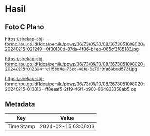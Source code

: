 # Hasil

## Foto C Plano

https://sirekap-obj-formc.kpu.go.id/1dca/pemilu/ppwp/36/73/05/10/08/3673051008020-20240215-021249--0f30130d-87da-4f06-b4eb-065cf3f85183.jpg

https://sirekap-obj-formc.kpu.go.id/1dca/pemilu/ppwp/36/73/05/10/08/3673051008020-20240215-012304--e1f5bd4a-73ec-4afa-9a79-9fa63bcd573f.jpg

https://sirekap-obj-formc.kpu.go.id/1dca/pemilu/ppwp/36/73/05/10/08/3673051008020-20240215-013016--ff8eeaf5-2f19-46f1-b900-964833358ab5.jpg


## Metadata

| Key        | Value               |
| ---------- | ------------------- |
| Time Stamp | 2024-02-15 03:06:03 |



